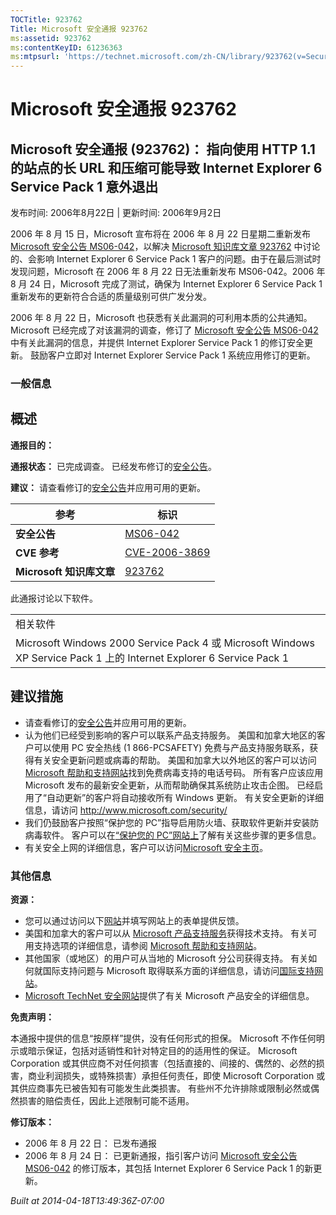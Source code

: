 ```yaml
---
TOCTitle: 923762
Title: Microsoft 安全通报 923762
ms:assetid: 923762
ms:contentKeyID: 61236363
ms:mtpsurl: 'https://technet.microsoft.com/zh-CN/library/923762(v=Security.10)'
---
```

Microsoft 安全通报 923762
=========================

Microsoft 安全通报 (923762)： 指向使用 HTTP 1.1 的站点的长 URL 和压缩可能导致 Internet Explorer 6 Service Pack 1 意外退出
-------------------------------------------------------------------------------------------------------------------------

发布时间: 2006年8月22日 | 更新时间: 2006年9月2日

2006 年 8 月 15 日，Microsoft 宣布将在 2006 年 8 月 22 日星期二重新发布 [Microsoft 安全公告 MS06-042](http://technet.microsoft.com/security/bulletin/ms06-042)，以解决 [Microsoft 知识库文章 923762](http://support.microsoft.com/kb/923762/) 中讨论的、会影响 Internet Explorer 6 Service Pack 1 客户的问题。由于在最后测试时发现问题，Microsoft 在 2006 年 8 月 22 日无法重新发布 MS06-042。2006 年 8 月 24 日，Microsoft 完成了测试，确保为 Internet Explorer 6 Service Pack 1 重新发布的更新符合合适的质量级别可供广发分发。

2006 年 8 月 22 日，Microsoft 也获悉有关此漏洞的可利用本质的公共通知。 Microsoft 已经完成了对该漏洞的调查，修订了 [Microsoft 安全公告 MS06-042](http://technet.microsoft.com/security/bulletin/ms06-042) 中有关此漏洞的信息，并提供 Internet Explorer Service Pack 1 的修订安全更新。 鼓励客户立即对 Internet Explorer Service Pack 1 系统应用修订的更新。

### 一般信息

概述
----


**通报目的：**

**通报状态：** 已完成调查。 已经发布修订的[安全公告](http://technet.microsoft.com/security/bulletin/ms06-042)。

**建议：** 请查看修订的[安全公告](http://technet.microsoft.com/security/bulletin/ms06-042)并应用可用的更新。

| 参考                     | 标识                                                                             |
|--------------------------|----------------------------------------------------------------------------------|
| **安全公告**             | [MS06-042](http://technet.microsoft.com/security/bulletin/ms06-042)              |
| **CVE 参考**             | [CVE-2006-3869](http://www.cve.mitre.org/cgi-bin/cvename.cgi?name=cve-2006-3869) |
| **Microsoft 知识库文章** | [923762](http://support.microsoft.com/kb/923762)                                 |

此通报讨论以下软件。

|                                                                                                                      |
|----------------------------------------------------------------------------------------------------------------------|
| 相关软件                                                                                                             |
| Microsoft Windows 2000 Service Pack 4 或 Microsoft Windows XP Service Pack 1 上的 Internet Explorer 6 Service Pack 1 |

建议措施
--------


-   请查看修订的[安全公告](http://technet.microsoft.com/security/bulletin/ms06-042)并应用可用的更新。
-   认为他们已经受到影响的客户可以联系产品支持服务。 美国和加拿大地区的客户可以使用 PC 安全热线 (1 866-PCSAFETY) 免费与产品支持服务联系，获得有关安全更新问题或病毒的帮助。 美国和加拿大以外地区的客户可以访问 [Microsoft 帮助和支持网站](http://support.microsoft.com/security/)找到免费病毒支持的电话号码。
    所有客户应该应用 Microsoft 发布的最新安全更新，从而帮助确保其系统防止攻击企图。 已经启用了“自动更新”的客户将自动接收所有 Windows 更新。 有关安全更新的详细信息，请访问 <http://www.microsoft.com/security/>
-   我们仍鼓励客户按照“保护您的 PC”指导启用防火墙、获取软件更新并安装防病毒软件。 客户可以在[“保护您的 PC”网站上](http://www.microsoft.com/protect)了解有关这些步骤的更多信息。
-   有关安全上网的详细信息，客户可以访问[Microsoft 安全主页](http://www.microsoft.com/security)。

### 其他信息

**资源：**

-   您可以通过访问以下[网站](https://support.microsoft.com/common/survey.aspx?scid=sw;en;1257&amp;showpage=1&amp;ws=technet&amp;sd=tech)并填写网站上的表单提供反馈。
-   美国和加拿大的客户可以从 [Microsoft 产品支持服务](http://go.microsoft.com/fwlink/?linkid=21131)获得技术支持。 有关可用支持选项的详细信息，请参阅 [Microsoft 帮助和支持网站](http://support.microsoft.com/default.aspx?ln=zh-cn)。
-   其他国家（或地区）的用户可从当地的 Microsoft 分公司获得支持。 有关如何就国际支持问题与 Microsoft 取得联系方面的详细信息，请访问[国际支持网站](http://go.microsoft.com/fwlink/?linkid=21155)。
-   [Microsoft TechNet 安全网站](http://go.microsoft.com/fwlink/?linkid=21132)提供了有关 Microsoft 产品安全的详细信息。

**免责声明：**

本通报中提供的信息“按原样”提供，没有任何形式的担保。 Microsoft 不作任何明示或暗示保证，包括对适销性和针对特定目的的适用性的保证。 Microsoft Corporation 或其供应商不对任何损害（包括直接的、间接的、偶然的、必然的损害，商业利润损失，或特殊损害）承担任何责任，即使 Microsoft Corporation 或其供应商事先已被告知有可能发生此类损害。 有些州不允许排除或限制必然或偶然损害的赔偿责任，因此上述限制可能不适用。

**修订版本：**

-   2006 年 8 月 22 日： 已发布通报
-   2006 年 8 月 24 日： 已更新通报，指引客户访问 [Microsoft 安全公告 MS06-042](http://technet.microsoft.com/security/bulletin/ms06-042) 的修订版本，其包括 Internet Explorer 6 Service Pack 1 的新更新。

*Built at 2014-04-18T13:49:36Z-07:00*
